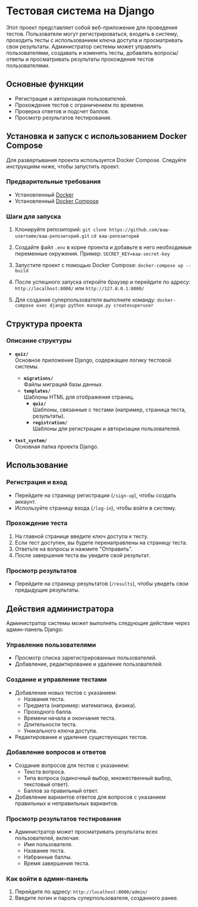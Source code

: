 # Тестовая система на Django

Этот проект представляет собой веб-приложение для проведения тестов. Пользователи могут регистрироваться, входить в систему, проходить тесты с использованием ключа доступа и просматривать свои результаты. Администратор системы может управлять пользователями, создавать и изменять тесты, добавлять вопросы/ответы и просматривать результаты прохождения тестов пользователями.

## Основные функции

- Регистрация и авторизация пользователей.
- Прохождение тестов с ограничением по времени.
- Проверка ответов и подсчет баллов.
- Просмотр результатов тестирования.

## Установка и запуск с использованием Docker Compose

Для развертывания проекта используется Docker Compose. Следуйте инструкциям ниже, чтобы запустить проект.

### Предварительные требования

- Установленный [Docker](https://docs.docker.com/get-docker/)
- Установленный [Docker Compose](https://docs.docker.com/compose/install/)

### Шаги для запуска

1. Клонируйте репозиторий:
   `git clone https://github.com/ваш-username/ваш-репозиторий.git`
   `cd ваш-репозиторий`

2. Создайте файл `.env` в корне проекта и добавьте в него необходимые переменные окружения. Пример:
   ```SECRET_KEY=ваш-secret-key```

3. Запустите проект с помощью Docker Compose:
  `docker-compose up --build`

4. После успешного запуска откройте браузер и перейдите по адресу:
  `http://localhost:8000/` или `http://127.0.0.1:8000/`

5. Для создания суперпользователя выполните команду:
  `docker-compose exec django python manage.py createsuperuser`

## Структура проекта

### Описание структуры

- **`quiz/`**  
  Основное приложение Django, содержащее логику тестовой системы.
  - **`migrations/`**  
    Файлы миграций базы данных.
  - **`templates/`**  
    Шаблоны HTML для отображения страниц.
    - **`quiz/`**  
      Шаблоны, связанные с тестами (например, страница теста, результаты).
    - **`registration/`**  
      Шаблоны для регистрации и авторизации пользователей.

- **`test_system/`**  
  Основная папка проекта Django.

## Использование

### Регистрация и вход
- Перейдите на страницу регистрации (`/sign-up`), чтобы создать аккаунт.
- Используйте страницу входа (`/log-in`), чтобы войти в систему.

### Прохождение теста
1. На главной странице введите ключ доступа к тесту.
2. Если тест доступен, вы будете перенаправлены на страницу теста.
3. Ответьте на вопросы и нажмите "Отправить".
4. После завершения теста вы увидите свой результат.

### Просмотр результатов
- Перейдите на страницу результатов (`/results`), чтобы увидеть свои предыдущие результаты.

## Действия администратора

Администратор системы может выполнять следующие действия через админ-панель Django:

### Управление пользователями
- Просмотр списка зарегистрированных пользователей.
- Добавление, редактирование и удаление пользователей.

### Создание и управление тестами
- Добавление новых тестов с указанием:
  - Названия теста.
  - Предмета (например: математика, физика).
  - Проходного балла.
  - Времени начала и окончания теста.
  - Длительности теста.
  - Уникального ключа доступа.
- Редактирование и удаление существующих тестов.

### Добавление вопросов и ответов
- Создание вопросов для тестов с указанием:
  - Текста вопроса.
  - Типа вопроса (одиночный выбор, множественный выбор, текстовый ответ).
  - Баллов за правильный ответ.
- Добавление вариантов ответов для вопросов с указанием правильных и неправильных вариантов.

### Просмотр результатов тестирования
- Администратор может просматривать результаты всех пользователей, включая:
  - Имя пользователя.
  - Название теста.
  - Набранные баллы.
  - Время завершения теста.

### Как войти в админ-панель
1. Перейдите по адресу: `http://localhost:8000/admin/`
2. Введите логин и пароль суперпользователя, созданного ранее.